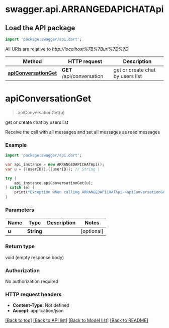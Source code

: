 # swagger.api.ARRANGEDAPICHATApi

## Load the API package
```dart
import 'package:swagger/api.dart';
```

All URIs are relative to *http://localhost%7B%7Burl%7D%7D*

Method | HTTP request | Description
------------- | ------------- | -------------
[**apiConversationGet**](ARRANGEDAPICHATApi.md#apiConversationGet) | **GET** /api/conversation | get or create chat by users list


# **apiConversationGet**
> apiConversationGet(u)

get or create chat by users list

Receive the call with all messages and set all messages as read messages

### Example 
```dart
import 'package:swagger/api.dart';

var api_instance = new ARRANGEDAPICHATApi();
var u = {{userID}},{{userID}}; // String | 

try { 
    api_instance.apiConversationGet(u);
} catch (e) {
    print("Exception when calling ARRANGEDAPICHATApi->apiConversationGet: $e\n");
}
```

### Parameters

Name | Type | Description  | Notes
------------- | ------------- | ------------- | -------------
 **u** | **String**|  | [optional] 

### Return type

void (empty response body)

### Authorization

No authorization required

### HTTP request headers

 - **Content-Type**: Not defined
 - **Accept**: application/json

[[Back to top]](#) [[Back to API list]](../README.md#documentation-for-api-endpoints) [[Back to Model list]](../README.md#documentation-for-models) [[Back to README]](../README.md)

